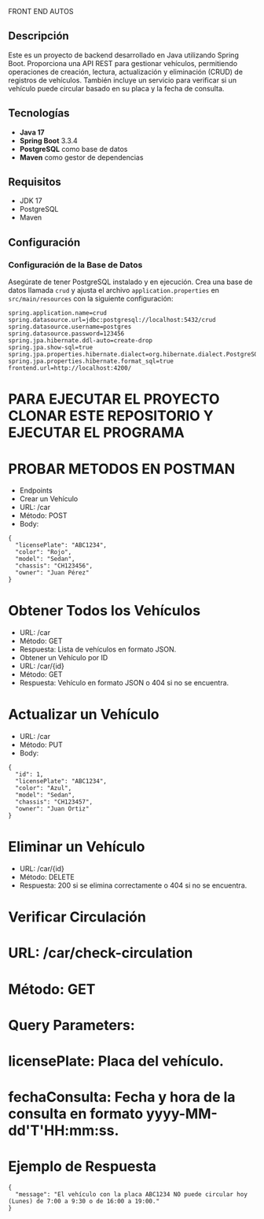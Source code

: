 FRONT END AUTOS

## Descripción

Este es un proyecto de backend desarrollado en Java utilizando Spring Boot. Proporciona una API REST para gestionar vehículos, permitiendo operaciones de creación, lectura, actualización y eliminación (CRUD) de registros de vehículos. También incluye un servicio para verificar si un vehículo puede circular basado en su placa y la fecha de consulta.

## Tecnologías

- **Java 17**
- **Spring Boot** 3.3.4
- **PostgreSQL** como base de datos
- **Maven** como gestor de dependencias

## Requisitos

- JDK 17 
- PostgreSQL
- Maven


## Configuración

### Configuración de la Base de Datos

Asegúrate de tener PostgreSQL instalado y en ejecución. Crea una base de datos llamada `crud` y ajusta el archivo `application.properties` en `src/main/resources` con la siguiente configuración:

```properties
spring.application.name=crud
spring.datasource.url=jdbc:postgresql://localhost:5432/crud
spring.datasource.username=postgres
spring.datasource.password=123456
spring.jpa.hibernate.ddl-auto=create-drop
spring.jpa.show-sql=true
spring.jpa.properties.hibernate.dialect=org.hibernate.dialect.PostgreSQLDialect
spring.jpa.properties.hibernate.format_sql=true
frontend.url=http://localhost:4200/
```
# PARA EJECUTAR EL PROYECTO CLONAR ESTE REPOSITORIO Y EJECUTAR EL PROGRAMA

# PROBAR METODOS EN POSTMAN
- Endpoints
- Crear un Vehículo
- URL: /car
- Método: POST
- Body:
```
{
  "licensePlate": "ABC1234",
  "color": "Rojo",
  "model": "Sedan",
  "chassis": "CH123456",
  "owner": "Juan Pérez"
}
```
# Obtener Todos los Vehículos
- URL: /car
- Método: GET
- Respuesta: Lista de vehículos en formato JSON.
- Obtener un Vehículo por ID
- URL: /car/{id}
- Método: GET
- Respuesta: Vehículo en formato JSON o 404 si no se encuentra.

# Actualizar un Vehículo
- URL: /car
- Método: PUT
- Body:
```
{
  "id": 1,
  "licensePlate": "ABC1234",
  "color": "Azul",
  "model": "Sedan",
  "chassis": "CH123457",
  "owner": "Juan Ortiz"
}
```

# Eliminar un Vehículo
- URL: /car/{id}
- Método: DELETE
- Respuesta: 200 si se elimina correctamente o 404 si no se encuentra.

# Verificar Circulación
# URL: /car/check-circulation
# Método: GET
# Query Parameters:
# licensePlate: Placa del vehículo.
# fechaConsulta: Fecha y hora de la consulta en formato yyyy-MM-dd'T'HH:mm:ss.
# Ejemplo de Respuesta
```
{
  "message": "El vehículo con la placa ABC1234 NO puede circular hoy (Lunes) de 7:00 a 9:30 o de 16:00 a 19:00."
}
```
